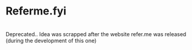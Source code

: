 # Referme.fyi
<br/>
Deprecated.. Idea was scrapped after the website refer.me was released (during the development of this one)
<br/>
<ul style="list-style: none;">

